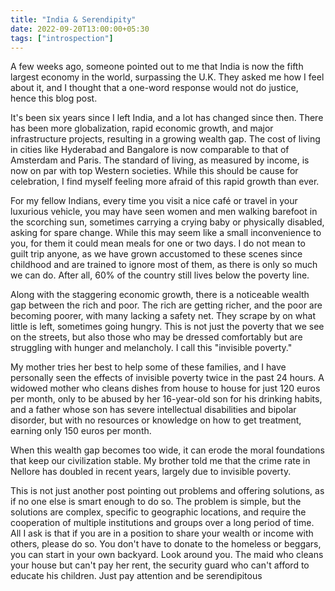 ```yaml
---
title: "India & Serendipity"
date: 2022-09-20T13:00:00+05:30
tags: ["introspection"]
---
```


A few weeks ago, someone pointed out to me that India is now the fifth largest economy in the world, surpassing the U.K. They asked me how I feel about it, and I thought that a one-word response would not do justice, hence this blog post.

It's been six years since I left India, and a lot has changed since then. There has been more globalization, rapid economic growth, and major infrastructure projects, resulting in a growing wealth gap. The cost of living in cities like Hyderabad and Bangalore is now comparable to that of Amsterdam and Paris. The standard of living, as measured by income, is now on par with top Western societies. While this should be cause for celebration, I find myself feeling more afraid of this rapid growth than ever.

For my fellow Indians, every time you visit a nice café or travel in your luxurious vehicle, you may have seen women and men walking barefoot in the scorching sun, sometimes carrying a crying baby or physically disabled, asking for spare change. While this may seem like a small inconvenience to you, for them it could mean meals for one or two days. I do not mean to guilt trip anyone, as we have grown accustomed to these scenes since childhood and are trained to ignore most of them, as there is only so much we can do. After all, 60% of the country still lives below the poverty line.

Along with the staggering economic growth, there is a noticeable wealth gap between the rich and poor. The rich are getting richer, and the poor are becoming poorer, with many lacking a safety net. They scrape by on what little is left, sometimes going hungry. This is not just the poverty that we see on the streets, but also those who may be dressed comfortably but are struggling with hunger and melancholy. I call this "invisible poverty."

My mother tries her best to help some of these families, and I have personally seen the effects of invisible poverty twice in the past 24 hours. A widowed mother who cleans dishes from house to house for just 120 euros per month, only to be abused by her 16-year-old son for his drinking habits, and a father whose son has severe intellectual disabilities and bipolar disorder, but with no resources or knowledge on how to get treatment, earning only 150 euros per month.

When this wealth gap becomes too wide, it can erode the moral foundations that keep our civilization stable. My brother told me that the crime rate in Nellore has doubled in recent years, largely due to invisible poverty.

This is not just another post pointing out problems and offering solutions, as if no one else is smart enough to do so. The problem is simple, but the solutions are complex, specific to geographic locations, and require the cooperation of multiple institutions and groups over a long period of time. All I ask is that if you are in a position to share your wealth or income with others, please do so. You don't have to donate to the homeless or beggars, you can start in your own backyard. Look around you. The maid who cleans your house but can't pay her rent, the security guard who can't afford to educate his children. Just pay attention and be serendipitous
